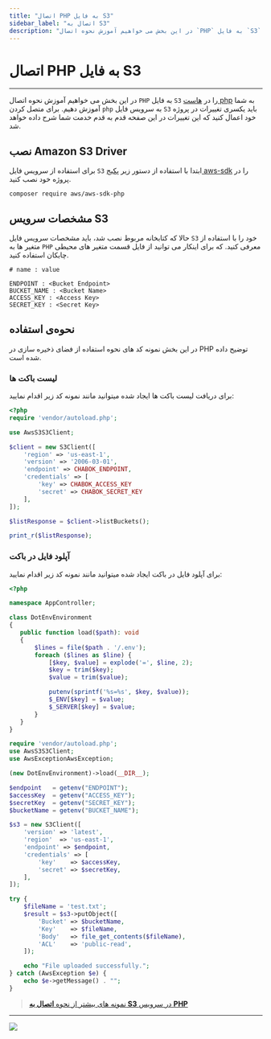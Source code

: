 ```yaml
---
title: "اتصال PHP به فایل S3"
sidebar_label: "اتصال به S3"
description: "در این بخش می خواهیم آموزش نحوه اتصال `PHP` به فایل `S3` را در هاست php به شما آموزش دهیم."
---
```


# اتصال PHP به فایل S3
---

در این بخش می خواهیم آموزش نحوه اتصال `PHP` به فایل `S3` را در [هاست php](https://chabokan.net/cloud-hosting/php/) به شما آموزش دهیم. برای متصل کردن `php` به سرویس فایل `S3` باید یکسری تغییرات در پروژه خود اعمال کنید که این تغییرات در این صفحه قدم به قدم خدمت شما شرح داده خواهد شد.

## نصب Amazon S3 Driver

برای استفاده از سرویس فایل `S3`  ابتدا با استفاده از دستور زیر [پکیج aws-sdk](https://packagist.org/packages/aws/aws-sdk-php) را در پروژه خود نصب کنید.

```shell
composer require aws/aws-sdk-php
```

## مشخصات سرویس S3

حالا که کتابخانه مربوط نصب شد، باید مشخصات سرویس فایل `S3` خود را با استفاده از متغیر ها به `PHP` معرفی کنید. که برای اینکار می توانید از فایل قسمت متغیر های محیطی چابکان استفاده کنید.

```properties
# name : value

ENDPOINT : <Bucket Endpoint>
BUCKET_NAME : <Bucket Name>
ACCESS_KEY : <Access Key>
SECRET_KEY : <Secret Key>
```

## نحوه‌ی استفاده

در این بخش نمونه کد های نحوه استفاده از فضای ذخیره سازی در PHP توضیح داده شده است.

### لیست باکت ها

برای دریافت لیست باکت ها ایجاد شده میتوانید مانند نمونه کد زیر اقدام نمایید:

```php
<?php
require 'vendor/autoload.php';

use AwsS3S3Client;

$client = new S3Client([
    'region' => 'us-east-1',
    'version' => '2006-03-01',
    'endpoint' => CHABOK_ENDPOINT,
    'credentials' => [
        'key' => CHABOK_ACCESS_KEY
        'secret' => CHABOK_SECRET_KEY
    ],
]);

$listResponse = $client->listBuckets();

print_r($listResponse);
```

### آپلود فایل در باکت

برای آپلود فایل در باکت ایجاد شده میتوانید مانند نمونه کد زیر اقدام نمایید:


```php
<?php

namespace AppController;

class DotEnvEnvironment
{
   public function load($path): void
   {
       $lines = file($path . '/.env');
       foreach ($lines as $line) {
           [$key, $value] = explode('=', $line, 2);
           $key = trim($key);
           $value = trim($value);

           putenv(sprintf('%s=%s', $key, $value));
           $_ENV[$key] = $value;
           $_SERVER[$key] = $value;
       }
   }
}

require 'vendor/autoload.php';
use AwsS3S3Client;
use AwsExceptionAwsException;

(new DotEnvEnvironment)->load(__DIR__);

$endpoint   = getenv("ENDPOINT");
$accessKey  = getenv("ACCESS_KEY");
$secretKey  = getenv("SECRET_KEY");
$bucketName = getenv("BUCKET_NAME");

$s3 = new S3Client([
    'version' => 'latest',
    'region'  => 'us-east-1',
    'endpoint' => $endpoint,
    'credentials' => [
        'key'    => $accessKey,
        'secret' => $secretKey,
    ],
]);

try {
    $fileName = 'test.txt';
    $result = $s3->putObject([
        'Bucket' => $bucketName,
        'Key'    => $fileName,
        'Body'   => file_get_contents($fileName),
        'ACL'    => 'public-read',
    ]);

    echo "File uploaded successfully.";
} catch (AwsException $e) {
    echo $e->getMessage() . "";
}
```

> [نمونه های بیشتر از نحوه **اتصال به S3** در سرویس **PHP**](https://docs.aws.amazon.com/aws-sdk-php/v3/api/class-Aws.S3.S3Client.html)

---
<a href="https://hub.chabokan.net/fa/services/create/php" ><img src="https://s1.chabokan.net/docs/images/php-banner.png" /></a>
